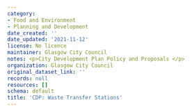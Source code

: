 ```yaml
---
category:
- Food and Environment
- Planning and Development
date_created: ''
date_updated: '2021-11-12'
license: No licence
maintainer: Glasgow City Council
notes: <p>City Development Plan Policy and Proposals </p>
organization: Glasgow City Council
original_dataset_link: ''
records: null
resources: []
schema: default
title: 'CDP: Waste Transfer Stations'
---
```

